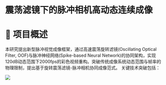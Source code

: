 # 震荡滤镜下的脉冲相机高动态连续成像

# 📜 项目概述
本研究提出新型脉冲视觉成像框架，通过高速震荡旋转滤镜(Oscillating Optical Filter, OOF)与脉冲神经网络(Spike-based Neural Network)的协同架构，实现120dB动态范围下2000fps的彩色视频重构。突破传统成像系统动态范围与帧率的物理限制，提出基于旋转震荡滤镜-脉冲相机协同成像范式。
关键技术突破包括：

[![](https://mermaid.ink/img/pako:eNo9kMFKw0AURX8lzLr9gSwEa6obV7ozk8XQTJtCMwkxWUgIGKo1VSoujF0oWlGogtRiIUqi-DXzMv0Lh2jd3fvuuQ_eC1HLMSlSUccjrqVs72C2rvPjoXh_LRdFWdwZSr2-pjRCmHzw7z5PruFqHmG2oZezMSxSuB_AbfYHYdaohKbz0yc4jOUeOJ_yJDNWSVMXR0M-eIN0DqOZmD6Uk1iGWhVu6jA-E18vUDwu0xtZ5p-5mPd_-80K2ZJIVj7nIr7kF8nyZMSL3EA1ZFPPJl1T3hFipigY-Ra1KUaqlCZtk6DnY4RZJFES-M7uAWsh1fcCWkOeE3QspLZJb1-6wDWJT7Uukf-w_6cuYXuOs_LRDzazjVI?type=png)](https://mermaid-live.nodejs.cn/edit#pako:eNo9kMFKw0AURX8lzLr9gSwEa6obV7ozk8XQTJtCMwkxWUgIGKo1VSoujF0oWlGogtRiIUqi-DXzMv0Lh2jd3fvuuQ_eC1HLMSlSUccjrqVs72C2rvPjoXh_LRdFWdwZSr2-pjRCmHzw7z5PruFqHmG2oZezMSxSuB_AbfYHYdaohKbz0yc4jOUeOJ_yJDNWSVMXR0M-eIN0DqOZmD6Uk1iGWhVu6jA-E18vUDwu0xtZ5p-5mPd_-80K2ZJIVj7nIr7kF8nyZMSL3EA1ZFPPJl1T3hFipigY-Ra1KUaqlCZtk6DnY4RZJFES-M7uAWsh1fcCWkOeE3QspLZJb1-6wDWJT7Uukf-w_6cuYXuOs_LRDzazjVI)


